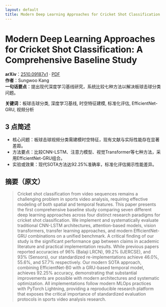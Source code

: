 ```yaml
---
layout: default
title: Modern Deep Learning Approaches for Cricket Shot Classification: A Comprehensive Baseline Study
---
```


# Modern Deep Learning Approaches for Cricket Shot Classification: A Comprehensive Baseline Study
**arXiv**：[2510.09187v1](https://arxiv.org/abs/2510.09187) · [PDF](https://arxiv.org/pdf/2510.09187.pdf)  
**作者**：Sungwoo Kang  
**一句话要点**：提出现代深度学习基线研究，系统比较七种方法以解决板球击球分类问题。

**关键词**：板球击球分类, 深度学习基线, 时空特征建模, 标准化评估, EfficientNet-GRU, 视频分析

## 3 点简述
- 核心问题：板球击球视频分类需建模时空特征，现有文献与实际性能存在显著差距。
- 方法要点：比较CNN-LSTM、注意力模型、视觉Transformer等七种方法，采用EfficientNet-GRU组合。
- 实验或效果：现代SOTA方法达92.25%准确率，标准化评估揭示性能差异。

## 摘要（原文）

> Cricket shot classification from video sequences remains a challenging
> problem in sports video analysis, requiring effective modeling of both spatial
> and temporal features. This paper presents the first comprehensive baseline
> study comparing seven different deep learning approaches across four distinct
> research paradigms for cricket shot classification. We implement and
> systematically evaluate traditional CNN-LSTM architectures, attention-based
> models, vision transformers, transfer learning approaches, and modern
> EfficientNet-GRU combinations on a unified benchmark. A critical finding of our
> study is the significant performance gap between claims in academic literature
> and practical implementation results. While previous papers reported accuracies
> of 96\% (Balaji LRCN), 99.2\% (IJERCSE), and 93\% (Sensors), our standardized
> re-implementations achieve 46.0\%, 55.6\%, and 57.7\% respectively. Our modern
> SOTA approach, combining EfficientNet-B0 with a GRU-based temporal model,
> achieves 92.25\% accuracy, demonstrating that substantial improvements are
> possible with modern architectures and systematic optimization. All
> implementations follow modern MLOps practices with PyTorch Lightning, providing
> a reproducible research platform that exposes the critical importance of
> standardized evaluation protocols in sports video analysis research.

